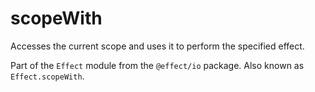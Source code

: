# scopeWith

Accesses the current scope and uses it to perform the specified effect.

Part of the `Effect` module from the `@effect/io` package. Also known as `Effect.scopeWith`.
